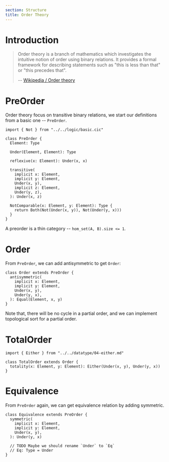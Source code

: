 ```yaml
---
section: Structure
title: Order Theory
---
```


# Introduction

> Order theory is a branch of mathematics which investigates the
> intuitive notion of order using binary relations. It provides a formal
> framework for describing statements such as "this is less than that"
> or "this precedes that".
>
> -- [Wikipedia / Order theory](https://en.wikipedia.org/wiki/Order_theory)

# PreOrder

Order theory focus on transitive binary relations,
we start our definitions from a basic one -- `PreOrder`.

```cicada
import { Not } from "../../logic/basic.cic"

class PreOrder {
  Element: Type

  Under(Element, Element): Type

  reflexive(x: Element): Under(x, x)

  transitive(
    implicit x: Element,
    implicit y: Element,
    Under(x, y),
    implicit z: Element,
    Under(y, z),
  ): Under(x, z)

  NotComparable(x: Element, y: Element): Type {
    return Both(Not(Under(x, y)), Not(Under(y, x)))
  }
}
```

A preorder is a thin category -- `hom_set(A, B).size <= 1`.

# Order

From `PreOrder`, we can add antisymmetric to get `Order`:

```cicada
class Order extends PreOrder {
  antisymmetric(
    implicit x: Element,
    implicit y: Element,
    Under(x, y),
    Under(y, x),
  ): Equal(Element, x, y)
}
```

Note that, there will be no cycle in a partial order,
and we can implement topological sort for a partial order.

# TotalOrder

```cicada
import { Either } from "../../datatype/04-either.md"

class TotalOrder extends Order {
  totality(x: Element, y: Element): Either(Under(x, y), Under(y, x))
}
```

# Equivalence

From `PreOrder` again, we can get equivalence relation by adding symmetric.

```cicada
class Equivalence extends PreOrder {
  symmetric(
    implicit x: Element,
    implicit y: Element,
    Under(x, y),
  ): Under(y, x)

  // TODO Maybe we should rename `Under` to `Eq`
  // Eq: Type = Under
}
```
